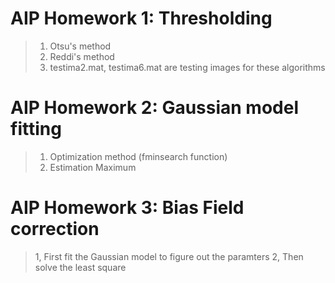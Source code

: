 # AIP Homework 1: Thresholding
> 1. Otsu's method 
> 2. Reddi's method
> 3. testima2.mat, testima6.mat are testing images for these algorithms
# AIP Homework 2: Gaussian model fitting
> 1. Optimization method (fminsearch function)
> 2. Estimation Maximum 
# AIP Homework 3: Bias Field correction 
> 1, First fit the Gaussian model to figure out the paramters
> 2, Then solve the least square 
